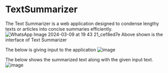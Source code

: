 # TextSummarizer
The Text Summarizer is a web application designed to condense lengthy texts or articles into concise summaries efficiently. 
![WhatsApp Image 2024-03-09 at 19 43 21_cef8ed7e](https://github.com/SriHarshithaAdabala/TextSummarizer/assets/112499483/20e7ceb2-85dd-4740-9826-5fc082e0bdbb)
Above shown is the interface of Text Summarizer

The below is giving input to the application
![image](https://github.com/SriHarshithaAdabala/TextSummarizer/assets/112499483/a62c2564-489f-41ad-98b9-7572b8e92c7e)

The below shows the summarized text along with the given input text.
![image](https://github.com/SriHarshithaAdabala/TextSummarizer/assets/112499483/5a510f4e-1d93-4931-abcc-65c8de3bac9d)
